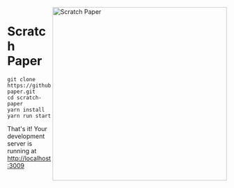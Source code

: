 <img alt="Scratch Paper" align="right" src="https://smessina.com/images/sm_fav.png" width="400px" />

# Scratch Paper

```
git clone https://github.com/regexpressyourself/scratch-paper.git 
cd scratch-paper
yarn install
yarn run start
```

That's it! Your development server is running at [http://localhost:3009](http://localhost:3009)



